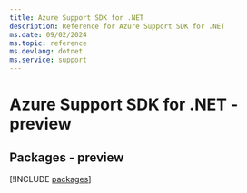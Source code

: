 ```yaml
---
title: Azure Support SDK for .NET
description: Reference for Azure Support SDK for .NET
ms.date: 09/02/2024
ms.topic: reference
ms.devlang: dotnet
ms.service: support
---
```

# Azure Support SDK for .NET - preview
## Packages - preview
[!INCLUDE [packages](support-index.md)]